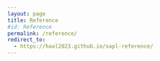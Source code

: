 ```yaml
---
layout: page
title: Reference
#id: Reference
permalink: /reference/
redirect_to:
  - https://haal2023.github.io/sapl-reference/
---
```


